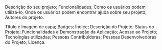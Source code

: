 Descrição do seu projeto;
Funcionalidades;
Como os usuários podem utilizá-lo;
Onde os usuários podem encontrar ajuda sobre seu projeto;
Autores do projeto.

Título e Imagem de capa;
Badges;
Índice;
Descrição do Projeto;
Status do Projeto;
Funcionalidades e Demonstração da Aplicação;
Acesso ao Projeto;
Tecnologias utilizadas;
Pessoas Contribuidoras;
Pessoas Desenvolvedoras do Projeto;
Licença.
